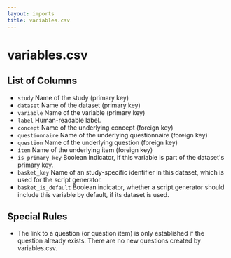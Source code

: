 ```yaml
---
layout: imports
title: variables.csv
---
```


variables.csv
=============

List of Columns
---------------

* `study` Name of the study (primary key)
* `dataset` Name of the dataset (primary key)
* `variable` Name of the variable (primary key)
* `label` Human-readable label.
* `concept` Name of the underlying concept (foreign key)
* `questionnaire` Name of the underlying questionnaire (foreign key)
* `question` Name of the underlying question (foreign key)
* `item` Name of the underlying item (foreign key)
* `is_primary_key` Boolean indicator, if this variable is part of the
  dataset's primary key.
* `basket_key` Name of an study-specific identifier in this dataset, which
  is used for the script generator.
* `basket_is_default` Boolean indicator, whether a script generator should
  include this variable by default, if its dataset is used.

Special Rules
-------------

* The link to a question (or question item) is only established if the
  question already exists. There are no new questions created by
  variables.csv.
